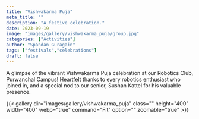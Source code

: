```yaml
---
title: "Vishwakarma Puja"
meta_title: ""
description: "A festive celebration."
date: 2023-09-19
image: "images/gallery/vishwakarma_puja/group.jpg"
categories: ["Activities"]
author: "Spandan Guragain"
tags: ["festivals","celebrations"]
draft: false
---
```


A glimpse of the vibrant Vishwakarma Puja celebration at our Robotics Club, Purwanchal Campus! Heartfelt thanks to every robotics enthusiast who joined in, and a special nod to our senior, Sushan Kattel for his valuable presence.

{{< gallery dir="images/gallery/vishwakarma_puja" class="" height="400" width="400" webp="true" command="Fit" option="" zoomable="true" >}}

